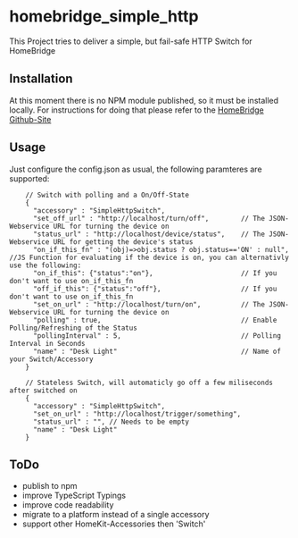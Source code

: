 # homebridge_simple_http
This Project tries to deliver a simple, but fail-safe HTTP Switch for HomeBridge

## Installation
At this moment there is no NPM module published, so it must be installed locally. For instructions for doing that please refer to the [HomeBridge Github-Site](https://github.com/nfarina/homebridge#plugin-development)

## Usage
Just configure the config.json as usual, the following paramteres are supported:
```
    // Switch with polling and a On/Off-State
    {
      "accessory" : "SimpleHttpSwitch",
      "set_off_url" : "http://localhost/turn/off",        // The JSON-Webservice URL for turning the device on
      "status_url" : "http://localhost/device/status",    // The JSON-Webservice URL for getting the device's status
      "on_if_this_fn" : "(obj)=>obj.status ? obj.status=='ON' : null", //JS Function for evaluating if the device is on, you can alternativly use the following:
      "on_if_this": {"status":"on"},                      // If you don't want to use on_if_this_fn
      "off_if_this": {"status":"off"},                    // If you don't want to use on_if_this_fn
      "set_on_url" : "http://localhost/turn/on",          // The JSON-Webservice URL for turning the device on
      "polling" : true,                                   // Enable Polling/Refreshing of the Status       
      "pollingInterval" : 5,                              // Polling Interval in Seconds
      "name" : "Desk Light"                               // Name of your Switch/Accessory
    }
    
    // Stateless Switch, will automaticly go off a few miliseconds after switched on
    {
      "accessory" : "SimpleHttpSwitch",
      "set_on_url" : "http://localhost/trigger/something",
      "status_url" : "", // Needs to be empty
      "name" : "Desk Light"
    }
```

## ToDo
- publish to npm
- improve TypeScript Typings
- improve code readability
- migrate to a platform instead of a single accessory
- support other HomeKit-Accessories then 'Switch'
  
